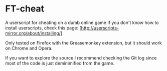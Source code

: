 # FT-cheat
A userscript for cheating on a dumb online game
If you don't know how to install userscripts, check this page: [http://userscripts-mirror.org/about/installing/]

Only tested on Firefox with the Greasemonkey extension, but it should work on Chrome and Opera.

If you want to explore the source I recommend checking the Git log since most of the code is just deminimified from the game.

